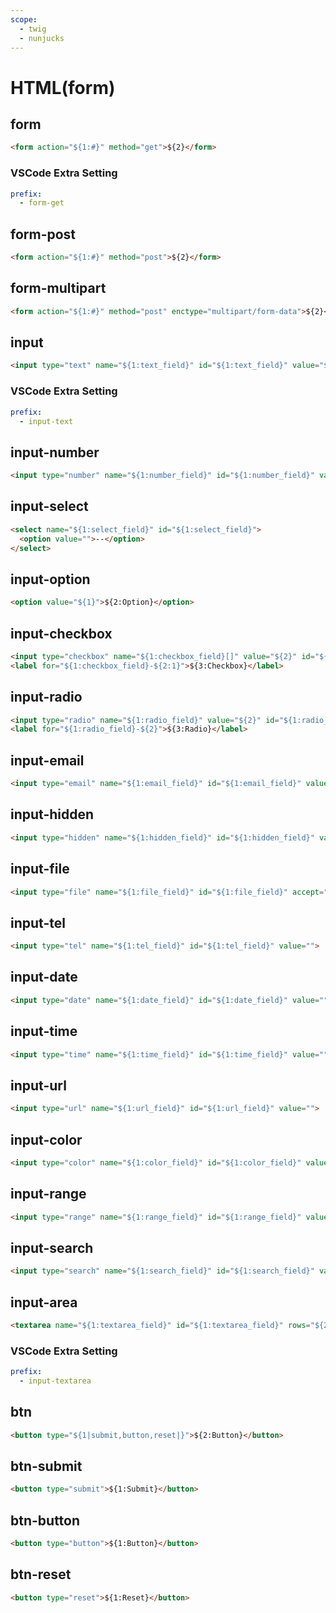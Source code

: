 ```yaml
---
scope: 
  - twig
  - nunjucks
---
```

HTML(form)
=================

form
-----------

```html
<form action="${1:#}" method="get">${2}</form>
```

### VSCode Extra Setting

```yaml
prefix:
  - form-get
```

form-post
-----------

```html
<form action="${1:#}" method="post">${2}</form>
```

form-multipart
-----------

```html
<form action="${1:#}" method="post" enctype="multipart/form-data">${2}</form>
```

input
-----------

```html
<input type="text" name="${1:text_field}" id="${1:text_field}" value="${2}">
```

### VSCode Extra Setting

```yaml
prefix:
  - input-text
```

input-number
-----------

```html
<input type="number" name="${1:number_field}" id="${1:number_field}" value="" min="${2:1}">
```

input-select
-----------

```html
<select name="${1:select_field}" id="${1:select_field}">
  <option value="">--</option>
</select>
```

input-option
-----------

```html
<option value="${1}">${2:Option}</option>
```

input-checkbox
-----------

```html
<input type="checkbox" name="${1:checkbox_field}[]" value="${2}" id="${1:checkbox_field}-${2}">
<label for="${1:checkbox_field}-${2:1}">${3:Checkbox}</label>
```

input-radio
-----------

```html
<input type="radio" name="${1:radio_field}" value="${2}" id="${1:radio_field}-${2}">
<label for="${1:radio_field}-${2}">${3:Radio}</label>
```

input-email
-----------

```html
<input type="email" name="${1:email_field}" id="${1:email_field}" value="">
```

input-hidden
-----------

```html
<input type="hidden" name="${1:hidden_field}" id="${1:hidden_field}" value="${2}">
```

input-file
-----------

```html
<input type="file" name="${1:file_field}" id="${1:file_field}" accept="${2:image/*}">
```

input-tel
-----------

```html
<input type="tel" name="${1:tel_field}" id="${1:tel_field}" value="">
```

input-date
-----------

```html
<input type="date" name="${1:date_field}" id="${1:date_field}" value="" pattern="[0-9]\{4\}-[0-9]\{2\}-[0-9]\{2\}">
```

input-time
-----------

```html
<input type="time" name="${1:time_field}" id="${1:time_field}" value="" step="${2:1800}" pattern="[0-9]\{2\}:[0-9]\{2\}">
```

input-url
-----------

```html
<input type="url" name="${1:url_field}" id="${1:url_field}" value="">
```

input-color
-----------

```html
<input type="color" name="${1:color_field}" id="${1:color_field}" value="" pattern="#[a-fA-F0-9]\{6\}">
```

input-range
-----------

```html
<input type="range" name="${1:range_field}" id="${1:range_field}" value="" min="${2:1}" max="${3:100}" step="${4:1}">
```

input-search
-----------

```html
<input type="search" name="${1:search_field}" id="${1:search_field}" value="">
```

input-area
-----------

```html
<textarea name="${1:textarea_field}" id="${1:textarea_field}" rows="${2:5}"></textarea>
```

### VSCode Extra Setting

```yaml
prefix:
  - input-textarea
```

btn
-----------

```html
<button type="${1|submit,button,reset|}">${2:Button}</button>
```

btn-submit
-----------

```html
<button type="submit">${1:Submit}</button>
```

btn-button
-----------

```html
<button type="button">${1:Button}</button>
```

btn-reset
-----------

```html
<button type="reset">${1:Reset}</button>
```

